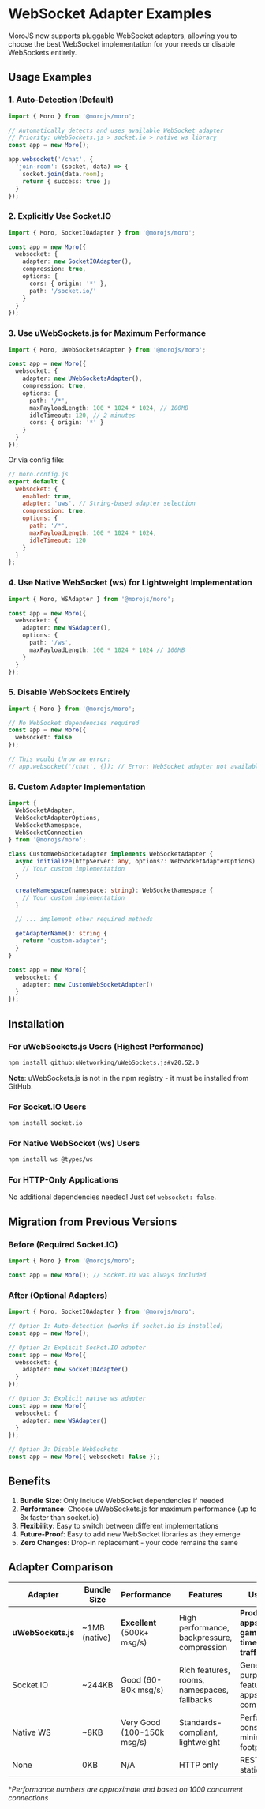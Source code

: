 # WebSocket Adapter Examples

MoroJS now supports pluggable WebSocket adapters, allowing you to choose the best WebSocket implementation for your needs or disable WebSockets entirely.

## Usage Examples

### 1. Auto-Detection (Default)

```typescript
import { Moro } from '@morojs/moro';

// Automatically detects and uses available WebSocket adapter
// Priority: uWebSockets.js > socket.io > native ws library
const app = new Moro();

app.websocket('/chat', {
  'join-room': (socket, data) => {
    socket.join(data.room);
    return { success: true };
  }
});
```

### 2. Explicitly Use Socket.IO

```typescript
import { Moro, SocketIOAdapter } from '@morojs/moro';

const app = new Moro({
  websocket: {
    adapter: new SocketIOAdapter(),
    compression: true,
    options: {
      cors: { origin: '*' },
      path: '/socket.io/'
    }
  }
});
```

### 3. Use uWebSockets.js for Maximum Performance

```typescript
import { Moro, UWebSocketsAdapter } from '@morojs/moro';

const app = new Moro({
  websocket: {
    adapter: new UWebSocketsAdapter(),
    compression: true,
    options: {
      path: '/*',
      maxPayloadLength: 100 * 1024 * 1024, // 100MB
      idleTimeout: 120, // 2 minutes
      cors: { origin: '*' }
    }
  }
});
```

Or via config file:

```javascript
// moro.config.js
export default {
  websocket: {
    enabled: true,
    adapter: 'uws', // String-based adapter selection
    compression: true,
    options: {
      path: '/*',
      maxPayloadLength: 100 * 1024 * 1024,
      idleTimeout: 120
    }
  }
};
```

### 4. Use Native WebSocket (ws) for Lightweight Implementation

```typescript
import { Moro, WSAdapter } from '@morojs/moro';

const app = new Moro({
  websocket: {
    adapter: new WSAdapter(),
    options: {
      path: '/ws',
      maxPayloadLength: 100 * 1024 * 1024 // 100MB
    }
  }
});
```

### 5. Disable WebSockets Entirely

```typescript
import { Moro } from '@morojs/moro';

// No WebSocket dependencies required
const app = new Moro({
  websocket: false
});

// This would throw an error:
// app.websocket('/chat', {}); // Error: WebSocket adapter not available
```

### 6. Custom Adapter Implementation

```typescript
import {
  WebSocketAdapter,
  WebSocketAdapterOptions,
  WebSocketNamespace,
  WebSocketConnection
} from '@morojs/moro';

class CustomWebSocketAdapter implements WebSocketAdapter {
  async initialize(httpServer: any, options?: WebSocketAdapterOptions): Promise<void> {
    // Your custom implementation
  }

  createNamespace(namespace: string): WebSocketNamespace {
    // Your custom implementation
  }

  // ... implement other required methods

  getAdapterName(): string {
    return 'custom-adapter';
  }
}

const app = new Moro({
  websocket: {
    adapter: new CustomWebSocketAdapter()
  }
});
```

## Installation

### For uWebSockets.js Users (Highest Performance)

```bash
npm install github:uNetworking/uWebSockets.js#v20.52.0
```

**Note**: uWebSockets.js is not in the npm registry - it must be installed from GitHub.

### For Socket.IO Users

```bash
npm install socket.io
```

### For Native WebSocket (ws) Users

```bash
npm install ws @types/ws
```

### For HTTP-Only Applications

No additional dependencies needed! Just set `websocket: false`.

## Migration from Previous Versions

### Before (Required Socket.IO)

```typescript
import { Moro } from '@morojs/moro';

const app = new Moro(); // Socket.IO was always included
```

### After (Optional Adapters)

```typescript
import { Moro, SocketIOAdapter } from '@morojs/moro';

// Option 1: Auto-detection (works if socket.io is installed)
const app = new Moro();

// Option 2: Explicit Socket.IO adapter
const app = new Moro({
  websocket: {
    adapter: new SocketIOAdapter()
  }
});

// Option 3: Explicit native ws adapter
const app = new Moro({
  websocket: {
    adapter: new WSAdapter()
  }
});

// Option 3: Disable WebSockets
const app = new Moro({ websocket: false });
```

## Benefits

1. **Bundle Size**: Only include WebSocket dependencies if needed
2. **Performance**: Choose uWebSockets.js for maximum performance (up to 8x faster than socket.io)
3. **Flexibility**: Easy to switch between different implementations
4. **Future-Proof**: Easy to add new WebSocket libraries as they emerge
5. **Zero Changes**: Drop-in replacement - your code remains the same

## Adapter Comparison

| Adapter | Bundle Size | Performance | Features | Use Case |
|---------|-------------|-------------|----------|----------|
| **uWebSockets.js** | ~1MB (native) | **Excellent** (500k+ msg/s) | High performance, backpressure, compression | **Production apps, gaming, real-time, high traffic** |
| Socket.IO | ~244KB | Good (60-80k msg/s) | Rich features, rooms, namespaces, fallbacks | General purpose, feature-rich apps, broad compatibility |
| Native WS | ~8KB | Very Good (100-150k msg/s) | Standards-compliant, lightweight | Performance-conscious, minimal footprint |
| None | 0KB | N/A | HTTP only | REST APIs, static sites |

**Performance numbers are approximate and based on 1000 concurrent connections*
